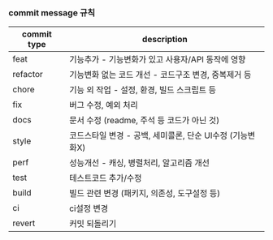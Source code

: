 

### commit message 규칙

| commit type | description                          |
|-------------|--------------------------------------|
| feat        | 기능추가 - 기능변화가 있고 사용자/API 동작에 영향       |
| refactor    | 기능변화 없는 코드 개선 - 코드구조 변경, 중복제거 등      |
| chore       | 기능 외 작업 - 설정, 환경, 빌드 스크립트 등          |
| fix         | 버그 수정, 예외 처리                         |
| docs        | 문서 수정 (readme, 주석 등 코드가 아닌 것)        |
| style       | 코드스타일 변경 - 공백, 세미콜론, 단순 UI수정 (기능변화X) |
| perf        | 성능개선 - 캐싱, 병렬처리, 알고리즘 개선             |
| test        | 테스트코드 추가/수정                          |
| build       | 빌드 관련 변경 (패키지, 의존성, 도구설정 등)          |
| ci          | ci설정 변경                              |
| revert      | 커밋 되돌리기                              |

